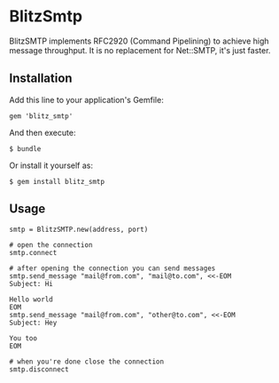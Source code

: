 # BlitzSmtp

BlitzSMTP implements RFC2920 (Command Pipelining) to achieve high
message throughput. It is no replacement for Net::SMTP, it's just
faster.

## Installation

Add this line to your application's Gemfile:

    gem 'blitz_smtp'

And then execute:

    $ bundle

Or install it yourself as:

    $ gem install blitz_smtp

## Usage

    smtp = BlitzSMTP.new(address, port)
    
    # open the connection
    smtp.connect
    
    # after opening the connection you can send messages
    smtp.send_message "mail@from.com", "mail@to.com", <<-EOM
    Subject: Hi
    
    Hello world
    EOM
    smtp.send_message "mail@from.com", "other@to.com", <<-EOM
    Subject: Hey
    
    You too
    EOM
    
    # when you're done close the connection
    smtp.disconnect

